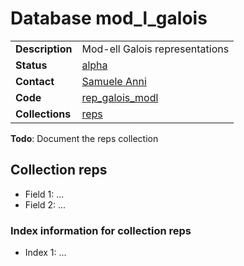 # Database mod_l_galois

| | |
|---|---|
|**Description**|Mod-ell Galois representations|
|**Status**|[alpha](http://beta.lmfdb.org/Representation/Galois/ModL/)|
|**Contact**|[Samuele Anni](https://github.com/sanni85)|
|**Code**|[rep_galois_modl](https://github.com/LMFDB/lmfdb/tree/master/lmfdb/rep_galois_modl)|
|**Collections**|[reps](http://beta.lmfdb.org/api/mod_l_galois/reps)|

**Todo**: Document the reps collection

## Collection reps
* Field 1: ...
* Field 2: ...

### Index information for collection reps
* Index 1: ...
